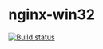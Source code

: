 # nginx-win32

[![Build status](https://ci.appveyor.com/api/projects/status/9hff66gbgc93d4ey?svg=true)](https://ci.appveyor.com/project/fazouane-marouane/nginx-win32)
